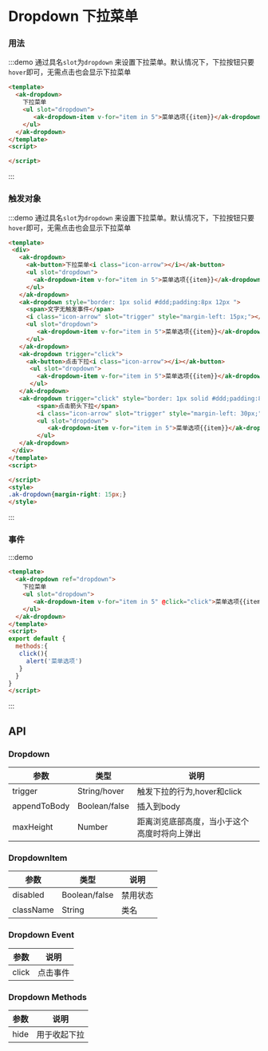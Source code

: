 <!-- Created by 337547038 on 2019/8/6 0006. -->
<script>
export default {
  methods:{
   click(){
     alert('菜单选项')
   } 
  }
}
</script>
# Dropdown 下拉菜单
### 用法
:::demo 通过具名`slot`为`dropdown` 来设置下拉菜单。默认情况下，下拉按钮只要`hover`即可，无需点击也会显示下拉菜单
```html
<template>
  <ak-dropdown>
    下拉菜单
    <ul slot="dropdown">
       <ak-dropdown-item v-for="item in 5">菜单选项{{item}}</ak-dropdown-item>
    </ul>
  </ak-dropdown>
</template>
<script>

</script>
```
:::

### 触发对象
:::demo 通过具名`slot`为`dropdown` 来设置下拉菜单。默认情况下，下拉按钮只要`hover`即可，无需点击也会显示下拉菜单
```html
<template>
 <div>
   <ak-dropdown>
     <ak-button>下拉菜单<i class="icon-arrow"></i></ak-button>
     <ul slot="dropdown">
       <ak-dropdown-item v-for="item in 5">菜单选项{{item}}</ak-dropdown-item>
     </ul>
   </ak-dropdown>
   <ak-dropdown style="border: 1px solid #ddd;padding:8px 12px ">
     <span>文字无触发事件</span>
     <i class="icon-arrow" slot="trigger" style="margin-left: 15px;"></i>
     <ul slot="dropdown">
        <ak-dropdown-item v-for="item in 5">菜单选项{{item}}</ak-dropdown-item>
     </ul>
   </ak-dropdown>
   <ak-dropdown trigger="click">
     <ak-button>点击下拉<i class="icon-arrow"></i></ak-button>
      <ul slot="dropdown">
        <ak-dropdown-item v-for="item in 5">菜单选项{{item}}</ak-dropdown-item>
      </ul>
   </ak-dropdown>
   <ak-dropdown trigger="click" style="border: 1px solid #ddd;padding:8px 12px">
        <span>点击箭头下拉</span>
        <i class="icon-arrow" slot="trigger" style="margin-left: 30px;"></i>
        <ul slot="dropdown">
           <ak-dropdown-item v-for="item in 5">菜单选项{{item}}</ak-dropdown-item>
        </ul>
   </ak-dropdown>
 </div>
</template>
<script>

</script>
<style>
.ak-dropdown{margin-right: 15px;}
</style>

```
:::

### 事件
:::demo 
```html
<template>
  <ak-dropdown ref="dropdown">
    下拉菜单
    <ul slot="dropdown">
       <ak-dropdown-item v-for="item in 5" @click="click">菜单选项{{item}}</ak-dropdown-item>
    </ul>
  </ak-dropdown>
</template>
<script>
export default {
  methods:{
   click(){
     alert('菜单选项')
   } 
  }
}
</script>
```
:::

## API
### Dropdown
|参数|类型|说明|
|-|-|-|
|trigger        | String/hover   |触发下拉的行为,hover和click|
|appendToBody   | Boolean/false  |插入到body|
|maxHeight      | Number          |距离浏览底部高度，当小于这个高度时将向上弹出|

### DropdownItem
|参数|类型|说明|
|-|-|-|
|disabled       | Boolean/false  |禁用状态|
|className      | String         |类名|

### Dropdown Event
|参数|说明|
|-|-|
|click      |点击事件|

### Dropdown Methods
|参数|说明|
|-|-|
|hide      |用于收起下拉|
